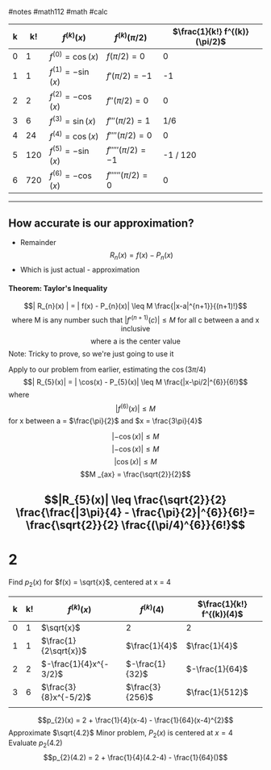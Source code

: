 #notes #math112 #math #calc



| k   | k!  | $f^{(k)}(x)$       | $f^{(k)}(\pi/2)$   | $\frac{1}{k!} f^{(k)}(\pi/2)$ |
| --- | --- | ------------------ | ------------------ | ----------------------------- |
| 0   | 1   | $f^{(0)}=\cos(x)$  | $f(\pi/2)=0$       | 0                             |
| 1   | 1   | $f^{(1)}=-\sin(x)$ | $f'(\pi/2)=-1$     | -1                            |
| 2   | 2   | $f^{(2)}=-\cos(x)$ | $f''(\pi/2)=0$     | 0                             |
| 3   | 6   | $f^{(3)}=\sin(x)$  | $f'''(\pi/2)=1$    | $1/6$                         |
| 4   | 24  | $f^{(4)}=\cos(x)$  | $f''''(\pi/2)=0$   | 0                             |
| 5   | 120 | $f^{(5)}=-\sin(x)$ | $f'''''(\pi/2)=-1$ | -1 / 120                      |
| 6   | 720 | $f^{(6)}=-\cos(x)$ | $f''''''(\pi/2)=0$ | 0                             |

---

## How accurate is our approximation?
- Remainder $$R_{n}(x) = f(x) - P_{n}(x)$$
- Which is just actual - approximation

#### Theorem: Taylor's Inequality
$$| R_{n}(x) | = | f(x) - P_{n}(x)| \leq M \frac{|x-a|^{n+1}}{(n+1)!}$$
$$\text{where  M is any number such that} ~ |f'^{(n+1)}(c)| \leq M \text{ for all c between a and x inclusive} $$
$$\text{ where a is the center value}$$
Note: Tricky to prove, so we're just going to use it

Apply to our problem from earlier, estimating the $\cos(3\pi/4)$
$$| R_{5}(x)| = | \cos(x) - P_{5}(x)|  \leq M \frac{|x-\pi/2|^{6}}{6!}$$
where $$| f^{(6)}(x) | \leq M$$ for x between a = $\frac{\pi}{2}$ and $x = \frac{3\pi}{4}$

$$| -\cos(x)| \leq M$$
$$| -\cos(x)| \leq M$$
$$| \cos(x)| \leq M$$
$$M _{ax} = \frac{\sqrt{2}}{2}$$

$$|R_{5}(x)| \leq \frac{\sqrt{2}}{2} \frac{\frac{|3\pi}{4} - \frac{\pi}{2}|^{6}}{6!}=  \frac{\sqrt{2}}{2} \frac{(\pi/4)^{6}}{6!}$$
------------

# 2
Find $p_{2}(x)$ for $f(x) = \sqrt{x}$, centered at x = 4 


| k   | k!  | $f^{(k)}(x)$            | $f^{(k)}(4)$    | $\frac{1}{k!} f^{(k)}(4)$ |
| --- | --- | ----------------------- | --------------- | ------------------------- |
| 0   | 1   | $\sqrt{x}$              | 2               | 2                         |
| 1   | 1   | $\frac{1}{2\sqrt{x}}$   | $\frac{1}{4}$   | $\frac{1}{4}$             |
| 2   | 2   | $-\frac{1}{4}x^{- 3/2}$ | $-\frac{1}{32}$ | $-\frac{1}{64}$           |
| 3   | 6   | $\frac{3}{8}x^{-5/2}$   | $\frac{3}{256}$ | $\frac{1}{512}$           |
|     |     |                         |                 |                           |

$$p_{2}(x) = 2 + \frac{1}{4}(x-4) - \frac{1}{64}(x-4)^{2}$$
Approximate $\sqrt{4.2}$
Minor problem, $P_{2}(x)$ is centered at $x=4$
Evaluate $p_{2}(4.2)$
$$p_{2}(4.2) = 2 + \frac{1}{4}(4.2-4) - \frac{1}{64}()$$